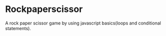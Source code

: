 # Rockpaperscissor
A rock paper scissor game by using javascript basics(loops and conditional statements).
